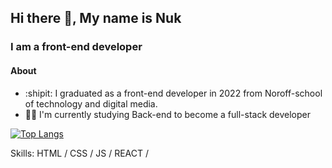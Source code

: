 ## Hi there 👋, My name is Nuk
### I am a front-end developer

#### About 
- :shipit: I graduated as a front-end developer in 2022 from Noroff-school of technology and digital media. <br>
- :man_technologist: I'm currently studying Back-end to become a full-stack developer

[![Top Langs](https://github-readme-stats.vercel.app/api/top-langs/?username=NukLaochaem)](https://github.com/anuraghazra/github-readme-stats)


Skills: HTML / CSS / JS / REACT /  


